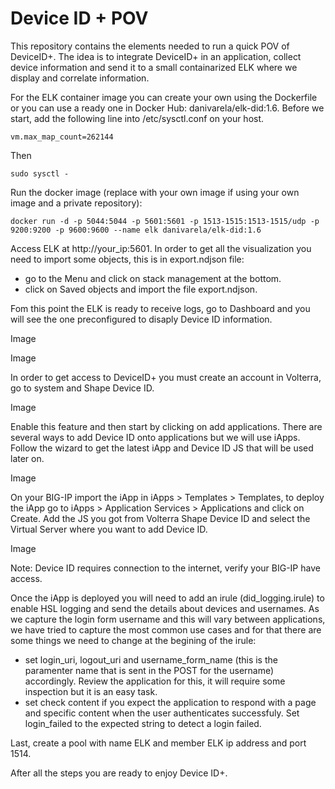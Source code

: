 # Device ID + POV

This repository contains the elements needed to run a quick POV of DeviceID+. The idea is to integrate DeviceID+ in an application, collect device information and send it to a small containarized ELK where we display and correlate information.

For the ELK container image you can create your own using the Dockerfile or you can use a ready one in Docker Hub: danivarela/elk-did:1.6. 
Before we start, add the following line into /etc/sysctl.conf on your host.
```
vm.max_map_count=262144
```
Then
```
sudo sysctl -
````

Run the docker image (replace with your own image if using your own image and a private repository):
````
docker run -d -p 5044:5044 -p 5601:5601 -p 1513-1515:1513-1515/udp -p 9200:9200 -p 9600:9600 --name elk danivarela/elk-did:1.6
````

Access ELK at http://your_ip:5601. In order to get all the visualization you need to import some objects, this is in export.ndjson file:

 - go to the Menu and click on stack management at the bottom.
 - click on Saved objects and import the file export.ndjson.

 Fom this point the ELK is ready to receive logs, go to Dashboard and you will see the one preconfigured to disaply Device ID information.

 Image

 Image

In order to get access to DeviceID+ you must create an account in Volterra, go to system and Shape Device ID.

Image

Enable this feature and then start by clicking on add applications. There are several ways to add Device ID onto applications but we will use iApps. Follow the wizard to get the latest iApp and Device ID JS that will be used later on.

Image

On your BIG-IP import the iApp in iApps > Templates > Templates, to deploy the iApp go to iApps > Application Services > Applications and click on Create. Add the JS you got from Volterra Shape Device ID and select the Virtual Server where you want to add Device ID.

Image

Note: Device ID requires connection to the internet, verify your BIG-IP have access.

Once the iApp is deployed you will need to add an irule (did_logging.irule) to enable HSL logging and send the details about devices and usernames. As we capture the login form username and this will vary between applications, we have tried to capture the most common use cases and for that there are some things we need to change at the begining of the irule:

 - set login_uri, logout_uri and username_form_name (this is the paramenter name that is sent in the POST for the username) accordingly. Review the application for this, it will require some inspection but it is an easy task.
 - set check content if you expect the application to respond with a page and specific content when the user authenticates successfuly. Set login_failed to the expected string to detect a login failed.

 Last, create a pool with name ELK and member ELK ip address and port 1514.

 After all the steps you are ready to enjoy Device ID+.



